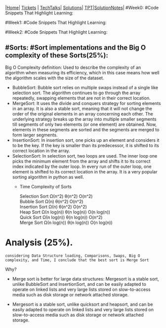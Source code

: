 |[Home](../Home)| [Tickets](../Tickets) | [TechTalks](../TechTalks)| [Solutions](../solutions)| [TPT](../TPT)|[SolutionNotes](.)|
#Week0:
#Code Snippets That Highlight Learning:

#Week1:
#Code Snippets That Highlight Learning:

#Week2:
#Code Snippets That Highlight Learning:


#Sorts:
#Sort implementations and the Big O complexity of these Sorts(25%):
--
Big O Complexity definition: Used to describe the complexity of an algorithm when measuring its efficiency, which in this case means how well the algorithm scales with the size of the dataset.
- BubbleSort: Bubble sort relies on multiple swaps instead of a single like selection sort. The algorithm continues to go through the array repeatedly, swapping elements that are not in their correct location.
- MergeSort: It uses the divide and conquers strategy for sorting elements in an array. It is also a stable sort, meaning that it will not change the order of the original elements in an array concerning each other. The underlying strategy breaks up the array into multiple smaller segments till segments of only two elements (or one element) are obtained. Now, elements in these segments are sorted and the segments are merged to form larger segments.
- InsertionSort: In insertion sort, one picks up an element and considers it to be the key. If the key is smaller than its predecessor, it is shifted to its correct location in the array.
- SelectionSort: In selection sort, two loops are used. The inner loop one picks the minimum element from the array and shifts it to its correct index indicated by the outer loop. In every run of the outer loop, one element is shifted to its correct location in the array. It is a very popular sorting algorithm in python as well.
  - Time Complexity	of Sorts
 

    Selection Sort	Ω(n^2)	θ(n^2)	O(n^2)	 
    Bubble Sort	Ω(n)	θ(n^2)	O(n^2)	 
    Insertion Sort	Ω(n)	θ(n^2)	O(n^2)	 
    Heap Sort	Ω(n log(n))	θ(n log(n))	O(n log(n))	 
    Quick Sort	Ω(n log(n))	θ(n log(n))	O(n^2)	 
    Merge Sort	Ω(n log(n))	θ(n log(n))	O(n log(n))
# Analysis (25%).
    considering Data Structure loading, Comparisons, Swaps, Big O complexity, and Time, I conclude that the best sort is Merge Sort
Why?

- Merge sort is better for large data structures: Mergesort is a stable sort, unlike BubbleSort and InsertionSort, and can be easily adapted to operate on linked lists and very large lists stored on slow-to-access media such as disk storage or network attached storage.

- Mergesort is a stable sort, unlike quicksort and heapsort, and can be easily adapted to operate on linked lists and very large lists stored on slow-to-access media such as disk storage or network attached storage.